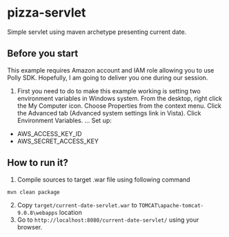 # pizza-servlet
Simple servlet using maven archetype presenting current date.

## Before you start

This example requires Amazon account and IAM role allowing you to use Polly SDK.
Hopefully, I am going to deliver you one during our session.

1. First you need to do to make this example working is setting two environment variables in Windows system.
From the desktop, right click the My Computer icon.
Choose Properties from the context menu.
Click the Advanced tab (Advanced system settings link in Vista).
Click Environment Variables. ...
Set up:

* AWS_ACCESS_KEY_ID
* AWS_SECRET_ACCESS_KEY

## How to run it?

1. Compile sources to target .war file using following command
```
mvn clean package
```
2. Copy `target/current-date-servlet.war` to `TOMCAT\apache-tomcat-9.0.8\webapps` location
3. Go to `http://localhost:8080/current-date-servlet/` using your browser.
